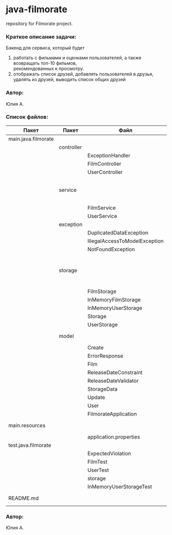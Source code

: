 
# java-filmorate
repository for Filmorate project.

### Краткое описание задачи:
Бэкенд для сервиса, который будет
1) работать с фильмами и оценками пользователей, а также возвращать топ-10 фильмов,   
   рекомендованных к просмотру.
2) отображать список друзей, добавлять пользователей в друзья, удалять из друзей, выводить список общих друзей


### Автор:
Юлия А.

### Список файлов:

| Пакет               | Пакет      | Файл                          | Описание                                     |
|---------------------|------------|-------------------------------|----------------------------------------------|
| main.java.filmorate |                                              |     | Контроллеры                                  |
|                     | controller |                               |                                              |
|                     |            | ExceptionHandler              |                                              |
|                     |            | FilmController                |                                              |
|                     |            | UserController                |                                              |
|                     | service    |                               | Сервисы, для операций с хранилищами данных   |
|                     |            | FilmService                   |                                              |
|                     |            | UserService                   |                                              |
|                     | exception  |                               | Исключения                                   |
|                     |            | DuplicatedDataException       |                                              |
|                     |            | IllegalAccessToModelException |                                              |
|                     |            | NotFoundException             |                                              |
|                     | storage    |                               | Хранение данных, операции с объектами данных |
|                     |            | FilmStorage                   |                                              |
|                     |            | InMemoryFilmStorage           |                                              |
|                     |            | InMemoryUserStorage           |                                              |
|                     |            | Storage                       |                                              |
|                     |            | UserStorage                   |                                              |
|                     | model      |                               | Модели данных                                |
|                     |            | Create                        |                                              |
|                     |            | ErrorResponse                 |                                              |
|                     |            | Film                          |                                              |
|                     |            | ReleaseDateConstraint         |                                              |
|                     |            | ReleaseDateValidator          |                                              |
|                     |            | StorageData                   |                                              |
|                     |            | Update                        |                                              |
|                     |            | User                          |                                              |
|                     |            | FilmorateApplication          |                                              |
| main.resources      |            |                               | Настройки и пр ресурсы                       |
|                     |            | application.properties        |                                              |
| test.java.filmorate |            |                               | Тесты                                        |
|                     |            | ExpectedViolation             |                                              |
|                     |            | FilmTest                      |                                              |
|                     |            | UserTest                      |                                              |
|                     |            | storage                       |                                              |
|                     |            | InMemoryUserStorageTest       |                                              |
| README.md                    |            |                               | описание проекта                             |

### Автор:
Юлия А.